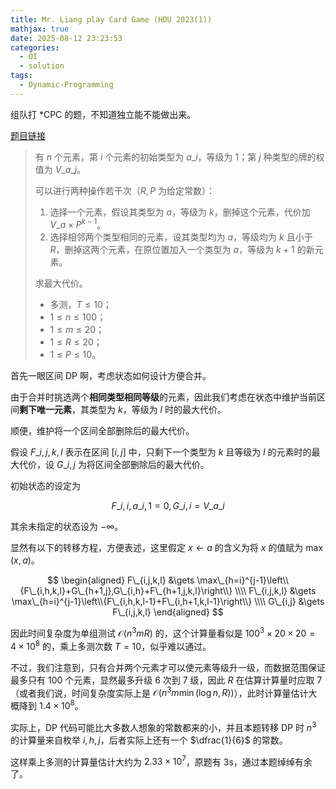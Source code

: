 ```yaml
---
title: Mr. Liang play Card Game (HDU 2023(1))
mathjax: true
date: 2025-08-12 23:23:53
categories:
  - OI
  - solution
tags:
  - Dynamic-Programming
---
```


组队打 *CPC 的题，不知道独立能不能做出来。

[题目链接](https://acm.hdu.edu.cn/showproblem.php?pid=7277)

> 有 $n$ 个元素，第 $i$ 个元素的初始类型为 $a\_i$，等级为 $1$；第 $j$ 种类型的牌的权值为 $V\_{a\_j}$。
>
> 可以进行两种操作若干次（$R,P$ 为给定常数）：
> 1. 选择一个元素，假设其类型为 $a$，等级为 $k$，删掉这个元素，代价加 $V\_{a}\times P^{k-1}$。
> 2. 选择相邻两个类型相同的元素，设其类型均为 $a$，等级均为 $k$ 且小于 $R$，删掉这两个元素，在原位置加入一个类型为 $a$，等级为 $k+1$ 的新元素。
>
> 求最大代价。
>
> + 多测，$T\leqslant 10$；
> + $1\leqslant n\leqslant 100$；
> + $1\leqslant m\leqslant 20$；
> + $1\leqslant R\leqslant 20$；
> + $1\leqslant P\leqslant 10$。

首先一眼区间 DP 啊，考虑状态如何设计方便合并。

由于合并时挑选两个**相同类型相同等级**的元素，因此我们考虑在状态中维护当前区间**剩下唯一元素**，其类型为 $k$，等级为 $l$ 时的最大代价。

顺便，维护将一个区间全部删除后的最大代价。

假设 $F\_{i,j,k,l}$ 表示在区间 $[i,j]$ 中，只剩下一个类型为 $k$ 且等级为 $l$ 的元素时的最大代价，设 $G\_{i,j}$ 为将区间全部删除后的最大代价。

初始状态的设定为

$$
F\_{i,i,a\_i,1}=0,G\_{i,i}=V\_{a\_i}
$$

其余未指定的状态设为 $-\infty$。

显然有以下的转移方程，方便表述，这里假定 $x \gets a$ 的含义为将 $x$ 的值赋为 $\max\left(x,a\right)$。

$$
\begin{aligned}
  F\_{i,j,k,l} &\gets \max\_{h=i}^{j-1}\left\\{F\_{i,h,k,l}+G\_{h+1,j},G\_{i,h}+F\_{h+1,j,k,l}\right\\} \\\\
  F\_{i,j,k,l} &\gets \max\_{h=i}^{j-1}\left\\{F\_{i,h,k,l-1}+F\_{i,h+1,k,l-1}\right\\} \\\\
  G\_{i,j} &\gets F\_{i,j,k,l}
\end{aligned}
$$

因此时间复杂度为单组测试 $\mathcal O\left(n^{3}mR\right)$ 的，这个计算量看似是 $100^{3}\times 20\times 20=4\times 10^{8}$ 的，乘上多测次数 $T=10$，似乎难以通过。

不过，我们注意到，只有合并两个元素才可以使元素等级升一级，而数据范围保证最多只有 $100$ 个元素，显然最多升级 $6$ 次到 $7$ 级，因此 $R$ 在估算计算量时应取 $7$（或者我们说，时间复杂度实际上是 $\mathcal O\left(n^{3}m\min\left(\log n,R\right)\right)$），此时计算量估计大概降到 $1.4\times 10^{8}$。

实际上，DP 代码可能比大多数人想象的常数都来的小，并且本题转移 DP 时 $n^{3}$ 的计算量来自枚举 $i,h,j$，后者实际上还有一个 $\dfrac{1}{6}$ 的常数。

这样乘上多测的计算量估计大约为 $2.33\times 10^{7}$，原题有 $3\mathrm{s}$，通过本题绰绰有余了。
